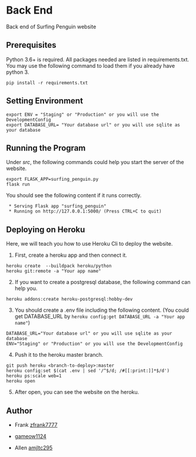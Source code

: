 # Back End

Back end of Surfing Penguin website

## Prerequisites

Python 3.6+ is required.
All packages needed are listed in requirements.txt.
You may use the following command to load them if you already have python 3.
```
pip install -r requirements.txt
```

## Setting Environment

```
export ENV = "Staging" or "Production" or you will use the DevelopmentConfig
export DATABASE_URL= "Your database url" or you will use sqlite as your database
```

## Running the Program

Under *src*, the following commands could help you start the server of the website.
```
export FLASK_APP=surfing_penguin.py
flask run
```

You should see the following content if it runs correctly.
```
 * Serving Flask app "surfing_penguin"
 * Running on http://127.0.0.1:5000/ (Press CTRL+C to quit)
```

## Deploying on Heroku

Here, we will teach you how to use Heroku Cli to deploy the website.

1. First, create a heroku app and then connect it.
```
heroku create  --buildpack heroku/python
heroku git:remote -a "Your app name"
```

2. If you want to create a postgresql database, the following command can help you.
```
heroku addons:create heroku-postgresql:hobby-dev
```

3. You should create a .env file including the following content.
(You could get DATABASE_URL by ` heroku config:get DATABASE_URL -a "Your app name" `)
```
DATABASE_URL="Your database url" or you will use sqlite as your database
ENV="Staging" or "Production" or you will use the DevelopmentConfig
```

4. Push it to the heroku master branch.
```
git push heroku <branch-to-deploy>:master
heroku config:set $(cat .env | sed '/^$/d; /#[[:print:]]*$/d')
heroku ps:scale web=1
heroku open
```

5. After open, you can see the website on the heroku.

## Author

* Frank [zfrank7777](https://github.com/zfrank7777)

* [gameow1124](https://github.com/gameow1124)

* Allen [amjltc295](https://github.com/amjltc295)
